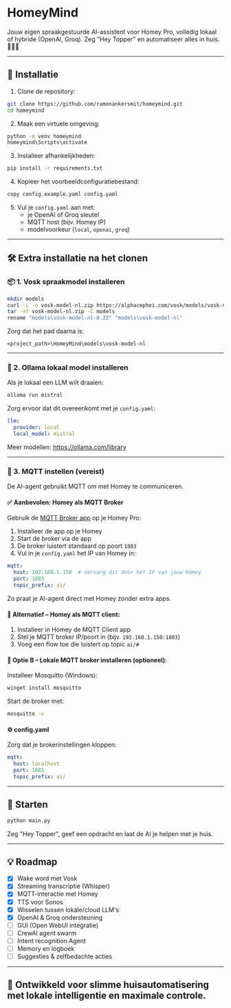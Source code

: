 
# HomeyMind

Jouw eigen spraakgestuurde AI-assistent voor Homey Pro, volledig lokaal of hybride (OpenAI, Groq). Zeg "Hey Topper" en automatiseer alles in huis. 🎤🏡🤖

---

## 🚀 Installatie

1. Clone de repository:

```bash
git clone https://github.com/ramonankersmit/homeymind.git
cd homeymind
```

2. Maak een virtuele omgeving:

```bash
python -m venv homeymind
homeymind\Scripts\activate
```

3. Installeer afhankelijkheden:

```bash
pip install -r requirements.txt
```

4. Kopieer het voorbeeldconfiguratiebestand:

```bash
copy config.example.yaml config.yaml
```

5. Vul je `config.yaml` aan met:
   - je OpenAI of Groq sleutel
   - MQTT host (bijv. Homey IP)
   - modelvoorkeur (`local`, `openai`, `groq`)

---

## 🛠️ Extra installatie na het clonen

### 📦 1. Vosk spraakmodel installeren

```bash
mkdir models
curl -L -o vosk-model-nl.zip https://alphacephei.com/vosk/models/vosk-model-nl-0.22.zip
tar -xf vosk-model-nl.zip -C models
rename "models\vosk-model-nl-0.22" "models\vosk-model-nl"
```

Zorg dat het pad daarna is:
```
<project_path>\HomeyMind\models\vosk-model-nl
```

---

### 🤖 2. Ollama lokaal model installeren

Als je lokaal een LLM wilt draaien:

```bash
ollama run mistral
```

Zorg ervoor dat dit overeenkomt met je `config.yaml`:

```yaml
llm:
  provider: local
  local_model: mistral
```

Meer modellen: https://ollama.com/library



---

### 📡 3. MQTT instellen (vereist)

De AI-agent gebruikt MQTT om met Homey te communiceren.



#### ✅ Aanbevolen: Homey als MQTT Broker

Gebruik de [MQTT Broker app](https://homey.app/nl-nl/app/nl.scanno.mqttbroker/MQTT-Broker/) op je Homey Pro:

1. Installeer de app op je Homey
2. Start de broker via de app
3. De broker luistert standaard op poort `1883`
4. Vul in je `config.yaml` het IP van Homey in:

```yaml
mqtt:
  host: 192.168.1.150  # Vervang dit door het IP van jouw Homey
  port: 1883
  topic_prefix: ai/
```

Zo praat je AI-agent direct met Homey zonder extra apps.


#### 🔘 Alternatief – Homey als MQTT client:
1. Installeer in Homey de MQTT Client app
2. Stel je MQTT broker IP/poort in (bijv. `192.168.1.150:1883`)
3. Voeg een flow toe die luistert op topic `ai/#`

#### 🔘 Optie B – Lokale MQTT broker installeren (optioneel):

Installeer Mosquitto (Windows):

```bash
winget install mosquitto
```

Start de broker met:

```bash
mosquitto -v
```

#### ⚙️ config.yaml

Zorg dat je brokerinstellingen kloppen:

```yaml
mqtt:
  host: localhost
  port: 1883
  topic_prefix: ai/
```

---


## 🧪 Starten

```bash
python main.py
```

Zeg "Hey Topper", geef een opdracht en laat de AI je helpen met je huis.

---

## 💡 Roadmap

- [x] Wake word met Vosk
- [x] Streaming transcriptie (Whisper)
- [x] MQTT-interactie met Homey
- [x] TTS voor Sonos
- [x] Wisselen tussen lokale/cloud LLM's
- [x] OpenAI & Groq ondersteuning
- [ ] GUI (Open WebUI integratie)
- [ ] CrewAI agent swarm
- [ ] Intent recognition Agent
- [ ] Memory en logboek
- [ ] Suggesties & zelfbedachte acties

---

## 🧠 Ontwikkeld voor slimme huisautomatisering met lokale intelligentie en maximale controle.
